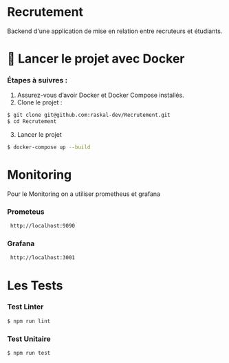 # Recrutement
Backend d'une application de mise en relation entre recruteurs et étudiants.

# 🚀 Lancer le projet avec Docker

### Étapes à suivres :

1. Assurez-vous d’avoir Docker et Docker Compose installés.
2. Clone le projet :
```bash
$ git clone git@github.com:raskal-dev/Recrutement.git
$ cd Recrutement
````

3. Lancer le projet
````bash
$ docker-compose up --build
````

# Monitoring 
Pour le Monitoring on a utiliser prometheus et grafana 

### Prometeus
````bash
 http://localhost:9090
````
### Grafana
````bash
 http://localhost:3001
````

# Les Tests
### Test Linter
````bash
$ npm run lint
````
### Test Unitaire
````bash
$ npm run test
````
